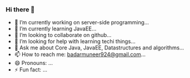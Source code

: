 ### Hi there 👋

- 🔭 I’m currently working on server-side programming...
- 🌱 I’m currently learning JavaEE...
- 👯 I’m looking to collaborate on github...
- 🤔 I’m looking for help with learning techi things...
- 💬 Ask me about Core Java, JavaEE, Datastructures and algorithms...
- 📫 How to reach me: badarmuneer924@gmail.com...
- 😄 Pronouns: ...
- ⚡ Fun fact: ...

